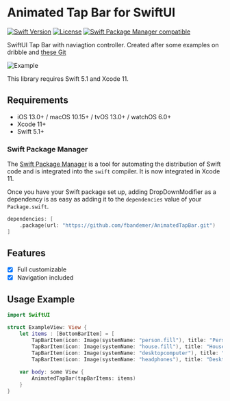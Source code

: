 # Animated Tap Bar for SwiftUI

[![Swift Version](https://img.shields.io/badge/Swift-5.1-orange.svg)](https://swift.org/blog/5-1-release-process/)
[![License](http://img.shields.io/:license-mit-blue.svg)](http://doge.mit-license.org)
[![Swift Package Manager compatible](https://img.shields.io/badge/Swift%20Package%20Manager-✔-brightgreen.svg)](https://github.com/apple/swift-package-manager)

SwiftUI Tap Bar with naviagtion controller.
Created after some examples on dribble and [these Git](https://github.com/ComradeSwiftUI/SwiftUI-Custom-Tab-Bar)

![Example](https://selfmade-projekt.de/wp-content/uploads/2020/06/ezgif.com-video-to-gif.gif)

This library requires Swift 5.1 and Xcode 11.

## Requirements

- iOS 13.0+ / macOS 10.15+ / tvOS 13.0+ / watchOS 6.0+
- Xcode 11+
- Swift 5.1+

### Swift Package Manager

The [Swift Package Manager](https://swift.org/package-manager/) is a tool for automating the distribution of Swift code and is integrated into the `swift` compiler. It is now integrated in Xcode 11.

Once you have your Swift package set up, adding DropDownModifier as a dependency is as easy as adding it to the `dependencies` value of your `Package.swift`.

```swift
dependencies: [
    .package(url: "https://github.com/fbandemer/AnimatedTapBar.git")
]
```

## Features

- [x] Full customizable
- [x] Navigation included

## Usage Example

```swift
import SwiftUI

struct ExampleView: View {
    let items : [BottomBarItem] = [
        TapBarItem(icon: Image(systemName: "person.fill"), title: "Person", color: .green, view: AnyView(View1())),
        TapBarItem(icon: Image(systemName: "house.fill"), title: "House", color: .blue, view: AnyView(View2())),
        TapBarItem(icon: Image(systemName: "desktopcomputer"), title: "Desktop", color: .red, view: AnyView(View3())),
        TapBarItem(icon: Image(systemName: "headphones"), title: "Desktop", color: .purple, view: AnyView(View4()))]
    
    var body: some View {
        AnimatedTapBar(tapBarItems: items)
    }
}
```


